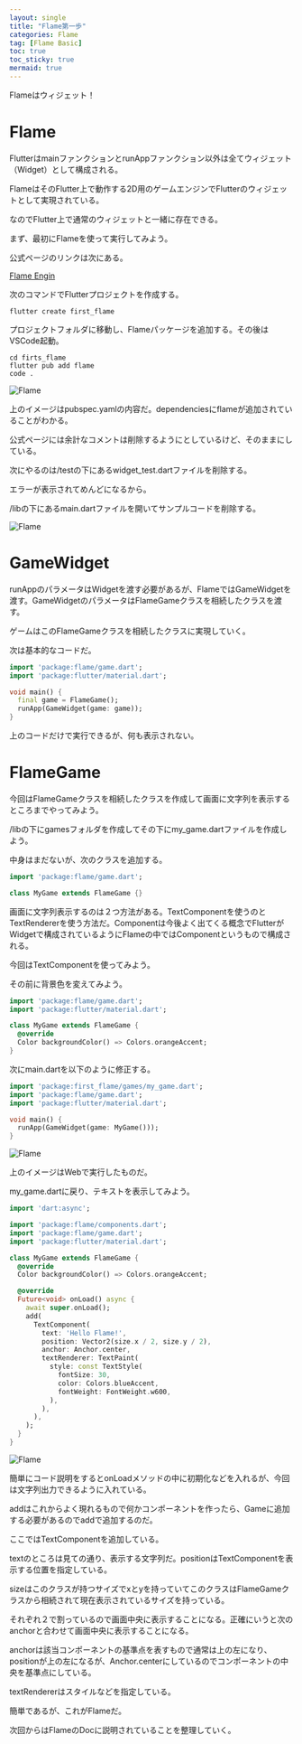 ```yaml
---
layout: single
title: "Flame第一歩"
categories: Flame
tag: [Flame Basic]
toc: true
toc_sticky: true
mermaid: true
---
```

Flameはウィジェット！

# Flame

FlutterはmainファンクションとrunAppファンクション以外は全てウィジェット（Widget）として構成される。

FlameはそのFlutter上で動作する2D用のゲームエンジンでFlutterのウィジェットとして実現されている。

なのでFlutter上で通常のウィジェットと一緒に存在できる。

まず、最初にFlameを使って実行してみよう。

公式ページのリンクは次にある。

[Flame Engin](https://flame-engine.org/)

次のコマンドでFlutterプロジェクトを作成する。

```shell
flutter create first_flame
```

プロジェクトフォルダに移動し、Flameパッケージを追加する。その後はVSCode起動。

```shell
cd firts_flame
flutter pub add flame
code .
```

![Flame](/assets/images/2024-01-28-00-flame-01/image001.png)

上のイメージはpubspec.yamlの内容だ。dependenciesにflameが追加されていることがわかる。

公式ページには余計なコメントは削除するようにとしているけど、そのままにしている。

次にやるのは/testの下にあるwidget_test.dartファイルを削除する。

エラーが表示されてめんどになるから。

/libの下にあるmain.dartファイルを開いてサンプルコードを削除する。

![Flame](/assets/images/2024-01-28-00-flame-01/image002.png)

# GameWidget

runAppのパラメータはWidgetを渡す必要があるが、FlameではGameWidgetを渡す。GameWidgetのパラメータはFlameGameクラスを相続したクラスを渡す。

ゲームはこのFlameGameクラスを相続したクラスに実現していく。

次は基本的なコードだ。

```dart
import 'package:flame/game.dart';
import 'package:flutter/material.dart';

void main() {
  final game = FlameGame();
  runApp(GameWidget(game: game));
}
```

上のコードだけで実行できるが、何も表示されない。

# FlameGame

今回はFlameGameクラスを相続したクラスを作成して画面に文字列を表示するところまでやってみよう。

/libの下にgamesフォルダを作成してその下にmy_game.dartファイルを作成しよう。

中身はまだないが、次のクラスを追加する。

```dart
import 'package:flame/game.dart';

class MyGame extends FlameGame {}
```

画面に文字列表示するのは２つ方法がある。TextComponentを使うのとTextRendererを使う方法だ。Componentは今後よく出てくる概念でFlutterがWidgetで構成されているようにFlameの中ではComponentというもので構成される。

今回はTextComponentを使ってみよう。

その前に背景色を変えてみよう。

```dart
import 'package:flame/game.dart';
import 'package:flutter/material.dart';

class MyGame extends FlameGame {
  @override
  Color backgroundColor() => Colors.orangeAccent;
}
```

次にmain.dartを以下のように修正する。

```dart
import 'package:first_flame/games/my_game.dart';
import 'package:flame/game.dart';
import 'package:flutter/material.dart';

void main() {
  runApp(GameWidget(game: MyGame()));
}
```

![Flame](/assets/images/2024-01-28-00-flame-01/image003.png)

上のイメージはWebで実行したものだ。

my_game.dartに戻り、テキストを表示してみよう。

```dart
import 'dart:async';

import 'package:flame/components.dart';
import 'package:flame/game.dart';
import 'package:flutter/material.dart';

class MyGame extends FlameGame {
  @override
  Color backgroundColor() => Colors.orangeAccent;

  @override
  Future<void> onLoad() async {
    await super.onLoad();
    add(
      TextComponent(
        text: 'Hello Flame!',
        position: Vector2(size.x / 2, size.y / 2),
        anchor: Anchor.center,
        textRenderer: TextPaint(
          style: const TextStyle(
            fontSize: 30,
            color: Colors.blueAccent,
            fontWeight: FontWeight.w600,
          ),
        ),
      ),
    );
  }
}
```

![Flame](/assets/images/2024-01-28-00-flame-01/image004.png)

簡単にコード説明をするとonLoadメソッドの中に初期化などを入れるが、今回は文字列出力できるように入れている。

addはこれからよく現れるもので何かコンポーネントを作ったら、Gameに追加する必要があるのでaddで追加するのだ。

ここではTextComponentを追加している。

textのところは見ての通り、表示する文字列だ。positionはTextComponentを表示する位置を指定している。

sizeはこのクラスが持つサイズでxとyを持っていてこのクラスはFlameGameクラスから相続されて現在表示されているサイズを持っている。

それぞれ２で割っているので画面中央に表示することになる。正確にいうと次のanchorと合わせて画面中央に表示することになる。

anchorは該当コンポーネントの基準点を表すもので通常は上の左になり、positionが上の左になるが、Anchor.centerにしているのでコンポーネントの中央を基準点にしている。

textRendererはスタイルなどを指定している。

簡単であるが、これがFlameだ。

次回からはFlameのDocに説明されていることを整理していく。
